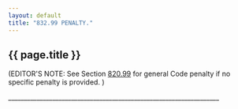 ```yaml
---
layout: default 
title: "832.99 PENALTY."
---
```


{{ page.title }}
----------------

(EDITOR'S NOTE: See Section [820.99](39b74b22.html) for general Code
penalty if no specific penalty is provided. )

\_\_\_\_\_\_\_\_\_\_\_\_\_\_\_\_\_\_\_\_\_\_\_\_\_\_\_\_\_\_\_\_\_\_\_\_\_\_\_\_\_\_\_\_\_\_\_\_\_\_\_\_\_\_\_\_\_\_\_\_\_\_\_\_\_\_\_

